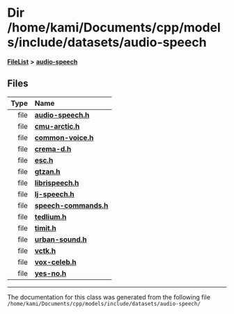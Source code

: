 

# Dir /home/kami/Documents/cpp/models/include/datasets/audio-speech



[**FileList**](files.md) **>** [**audio-speech**](dir_3f959236e5b642d039994a38a6e55324.md)












## Files

| Type | Name |
| ---: | :--- |
| file | [**audio-speech.h**](audio-speech_8h.md) <br> |
| file | [**cmu-arctic.h**](cmu-arctic_8h.md) <br> |
| file | [**common-voice.h**](common-voice_8h.md) <br> |
| file | [**crema-d.h**](crema-d_8h.md) <br> |
| file | [**esc.h**](esc_8h.md) <br> |
| file | [**gtzan.h**](gtzan_8h.md) <br> |
| file | [**librispeech.h**](librispeech_8h.md) <br> |
| file | [**lj-speech.h**](lj-speech_8h.md) <br> |
| file | [**speech-commands.h**](speech-commands_8h.md) <br> |
| file | [**tedlium.h**](tedlium_8h.md) <br> |
| file | [**timit.h**](timit_8h.md) <br> |
| file | [**urban-sound.h**](urban-sound_8h.md) <br> |
| file | [**vctk.h**](vctk_8h.md) <br> |
| file | [**vox-celeb.h**](vox-celeb_8h.md) <br> |
| file | [**yes-no.h**](yes-no_8h.md) <br> |



























































------------------------------
The documentation for this class was generated from the following file `/home/kami/Documents/cpp/models/include/datasets/audio-speech/`


